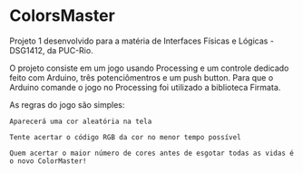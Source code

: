 # ColorsMaster
Projeto 1 desenvolvido para a matéria de Interfaces Físicas e Lógicas - DSG1412, da PUC-Rio.

O projeto consiste em um jogo usando Processing e um controle dedicado feito com Arduino, três potenciômentros e um push button. Para que o Arduino comande o jogo no Processing foi utilizado a biblioteca Firmata.

As regras do jogo são simples: 
  
    Aparecerá uma cor aleatória na tela
  
    Tente acertar o código RGB da cor no menor tempo possível
  
    Quem acertar o maior número de cores antes de esgotar todas as vidas é o novo ColorMaster!
  
